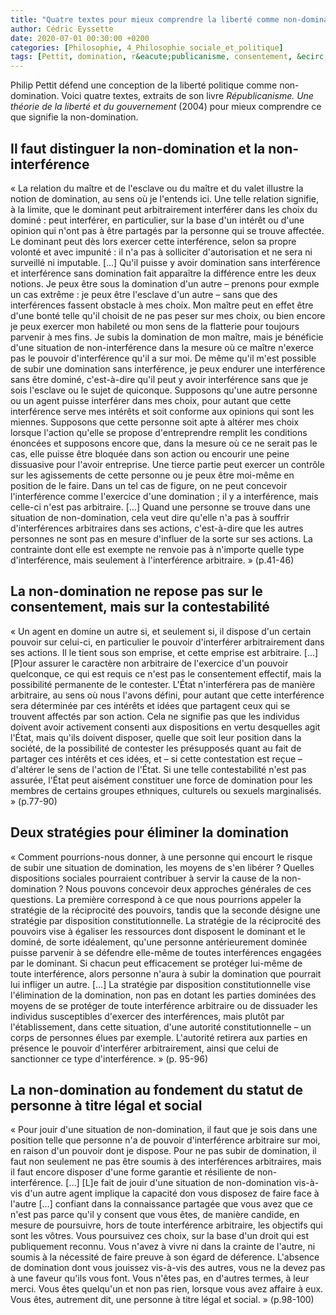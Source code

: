 ```yaml
---
title: "Quatre textes pour mieux comprendre la liberté comme non-domination selon Philip Pettit"
author: Cédric Eyssette
date: 2020-07-01 00:30:00 +0200
categories: [Philosophie, 4_Philosophie_sociale_et_politique]
tags: [Pettit, domination, r&eacute;publicanisme, consentement, &ecirc;tre_une_personne , libert&eacute;_politique]
---
```



Philip Pettit défend une conception de la liberté politique comme non-domination. Voici quatre textes, extraits de son livre _Républicanisme. Une théorie de la liberté et du gouvernement_ (2004) pour mieux comprendre ce que signifie la non-domination.


## Il faut distinguer la non-domination et la non-interférence
« La relation du maître et de l'esclave ou du maître et du valet illustre la notion de domination, au sens où je l'entends ici. Une telle relation signifie, à la limite, que le dominant peut arbitrairement interférer dans les choix du dominé : peut interférer, en particulier, sur la base d'un intérêt ou d'une opinion qui n'ont pas à être partagés par la personne qui se trouve affectée. Le dominant peut dès lors exercer cette interférence, selon sa propre volonté et avec impunité : il n'a pas à solliciter d'autorisation et ne sera ni surveillé ni imputable. […]
Qu'il puisse y avoir domination sans interférence et interférence sans domination fait apparaître la différence entre les deux notions. Je peux être sous la domination d'un autre – prenons pour exmple un cas extrême : je peux être l'esclave d'un autre – sans que des interférences fassent obstacle à mes choix. Mon maître peut en effet être d'une bonté telle qu'il choisit de ne pas peser sur mes choix, ou bien encore je peux exercer mon  habileté ou mon sens de la flatterie pour toujours parvenir à mes fins. Je subis la domination de mon maître, mais je bénéficie d'une situation de non-interférence dans la mesure où ce maître n'exerce pas le pouvoir d'interférence qu'il a sur moi.
De même qu'il m'est possible de subir une domination sans interférence, je peux endurer une interférence sans être dominé, c'est-à-dire qu'il peut y avoir interférence sans que je sois l'esclave ou le sujet de quiconque. Supposons qu'une autre personne ou un agent puisse interférer dans mes choix, pour autant que cette interférence serve mes intérêts et soit conforme aux opinions qui sont les miennes. Supposons que cette personne soit apte à altérer mes choix lorsque l'action qu'elle se propose d'entreprendre remplit les conditions énoncées et supposons encore que, dans la mesure où ce ne serait pas le cas, elle puisse être bloquée dans son action ou encourir une peine dissuasive pour l'avoir entreprise. Une tierce partie peut exercer un contrôle sur les agissements de cette personne ou je peux être moi-même en position de le faire. Dans un tel cas de figure, on ne peut concevoir l'interférence comme l'exercice d'une domination ; il y a interférence, mais celle-ci n'est pas arbitraire. […]
Quand une personne se trouve dans une situation de non-domination, cela veut dire qu'elle n'a pas à souffrir d'interférences arbitraires dans ses actions, c'est-à-dire que les autres personnes ne sont pas en mesure d'influer de la sorte sur ses actions. La contrainte dont elle est exempte ne renvoie pas à n'importe quelle type d'interférence, mais seulement à l'interférence arbitraire. » (p.41-46)


## La non-domination ne repose pas sur le consentement, mais sur la contestabilité
« Un agent en domine un autre si, et seulement si, il dispose d'un certain pouvoir sur celui-ci, en particulier le pouvoir d'interférer arbitrairement dans ses actions. Il le tient sous son emprise, et cette emprise est arbitraire. […] [P]our assurer le caractère non arbitraire de l'exercice d'un pouvoir quelconque, ce qui est requis ce n'est pas le consentement effectif, mais la possibilité permanente de le contester. L'État n'interférera pas de manière arbitraire, au sens où nous l'avons défini, pour autant que cette interférence sera déterminée par ces intérêts et idées que partagent ceux qui se trouvent affectés par son action. Cela ne signifie pas que les individus doivent avoir activement consenti aux dispositions en vertu desquelles agit l'État, mais qu'ils doivent disposer, quelle que soit leur position dans la société, de la possibilité de contester les présupposés quant au fait de partager ces intérêts et ces idées, et – si cette contestation est reçue – d'altérer le sens de l'action de l'État. Si une telle contestabilité n'est pas assurée, l'État peut aisément constituer une force de domination pour les membres de certains groupes ethniques, culturels ou sexuels marginalisés. » (p.77-90)

## Deux stratégies pour éliminer la domination
« Comment pourrions-nous donner, à une personne qui encourt le risque de subir une situation de domination, les moyens de s'en libérer ? Quelles dispositions sociales pourraient contribuer à servir la cause de la non-domination ? Nous pouvons concevoir deux approches générales de ces questions. La première correspond à ce que nous pourrions appeler la stratégie de la réciprocité des pouvoirs, tandis que la seconde désigne une stratégie par disposition constitutionnelle.
La stratégie de la réciprocité des pouvoirs vise à égaliser les ressources dont disposent le dominant et le dominé, de sorte idéalement, qu'une personne antérieurement dominée puisse parvenir à se défendre elle-même de toutes interférences engagées par le dominant. Si chacun peut efficacement se protéger lui-même de toute interférence, alors personne n'aura à subir la domination que pourrait lui infliger un autre. […]
La stratégie par disposition constitutionnelle vise l'élimination de la domination, non pas en dotant les parties dominées des moyens de se protéger de toute interférence arbitraire ou de dissuader les individus susceptibles d'exercer des interférences, mais plutôt par l'établissement, dans cette situation, d'une autorité constitutionnelle – un corps de personnes élues par exemple. L'autorité retirera aux parties en présence le pouvoir d'interférer arbitrairement, ainsi que celui de sanctionner ce type d'interférence. » (p. 95-96)

## La non-domination au fondement du statut de personne à titre légal et social
« Pour jouir d'une situation de non-domination, il faut que je sois dans une position telle que personne n'a de pouvoir d'interférence arbitraire sur moi, en raison d'un pouvoir dont je dispose. Pour ne pas subir de domination, il faut non seulement ne pas être soumis à des interférences arbitraires, mais il faut encore disposer d'une forme garantie et résiliente de non-interférence. […] [L]e fait de jouir d'une situation de non-domination vis-à-vis d'un autre agent implique la capacité don vous disposez de faire face à l'autre […] confiant dans la connaissance partagée que vous avez que ce n'est pas parce qu'il y consent que vous êtes, de manière candide, en mesure de poursuivre, hors de toute interférence arbitraire, les objectifs qui sont les vôtres. Vous poursuivez ces choix, sur la base d'un droit qui est publiquement reconnu. Vous n'avez à vivre ni dans la crainte de l'autre, ni soumis à la nécessité de faire preuve à son égard de déference. L'absence de domination dont vous jouissez vis-à-vis des autres, vous ne la devez pas à une faveur qu'ils vous font. Vous n'êtes pas, en d'autres termes, à leur merci. Vous êtes quelqu'un et non pas rien, lorsque vous avez affaire à eux. Vous êtes, autrement dit, une personne à titre légal et social. » (p.98-100)